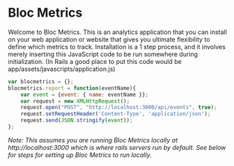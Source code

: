 # Bloc Metrics

Welcome to Bloc Metrics. This is an analytics application that you can install on your web application or website that gives you ultimate flexibility to define which metrics to track. Installation is a 1 step process, and it involves merely inserting this JavaScript code to be run somewhere during initialization. (In Rails a good place to put this code would be app/assets/javascripts/application.js)
```javascript
var blocmetrics = {};
blocmetrics.report = function(eventName){
	var event = {event: { name: eventName }};
    var request = new XMLHttpRequest();
    request.open("POST", "http://localhost:3000/api/events", true);
    request.setRequestHeader('Content-Type', 'application/json');
    request.send(JSON.stringify(event));
};
```
*Note: This assumes you are running Bloc Metrics locally at http://localhost:3000 which is where rails servers run by default. See below for steps for setting up Bloc Metrics to run locally.*
